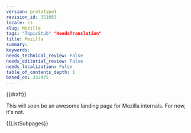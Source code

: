 ```yaml
---
version: prototype1
revision_id: 351083
locale: cs
slug: Mozilla
tags: "TopicStub" "NeedsTranslation"
title: Mozilla
summary: 
keywords: 
needs_technical_review: False
needs_editorial_review: False
needs_localization: False
table_of_contents_depth: 1
based_on: 332475
---
```

<div>{{draft}}</div>
<p>This will soon be an awesome landing page for Mozilla internals. For now, it's not.</p>
<div>{{ListSubpages}}</div>

